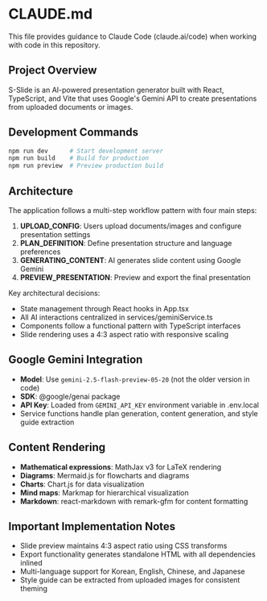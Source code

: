 # CLAUDE.md

This file provides guidance to Claude Code (claude.ai/code) when working with code in this repository.

## Project Overview
S-Slide is an AI-powered presentation generator built with React, TypeScript, and Vite that uses Google's Gemini API to create presentations from uploaded documents or images.

## Development Commands
```bash
npm run dev      # Start development server
npm run build    # Build for production
npm run preview  # Preview production build
```

## Architecture
The application follows a multi-step workflow pattern with four main steps:
1. **UPLOAD_CONFIG**: Users upload documents/images and configure presentation settings
2. **PLAN_DEFINITION**: Define presentation structure and language preferences
3. **GENERATING_CONTENT**: AI generates slide content using Google Gemini
4. **PREVIEW_PRESENTATION**: Preview and export the final presentation

Key architectural decisions:
- State management through React hooks in App.tsx
- All AI interactions centralized in services/geminiService.ts
- Components follow a functional pattern with TypeScript interfaces
- Slide rendering uses a 4:3 aspect ratio with responsive scaling

## Google Gemini Integration
- **Model**: Use `gemini-2.5-flash-preview-05-20` (not the older version in code)
- **SDK**: @google/genai package
- **API Key**: Loaded from `GEMINI_API_KEY` environment variable in .env.local
- Service functions handle plan generation, content generation, and style guide extraction

## Content Rendering
- **Mathematical expressions**: MathJax v3 for LaTeX rendering
- **Diagrams**: Mermaid.js for flowcharts and diagrams
- **Charts**: Chart.js for data visualization
- **Mind maps**: Markmap for hierarchical visualization
- **Markdown**: react-markdown with remark-gfm for content formatting

## Important Implementation Notes
- Slide preview maintains 4:3 aspect ratio using CSS transforms
- Export functionality generates standalone HTML with all dependencies inlined
- Multi-language support for Korean, English, Chinese, and Japanese
- Style guide can be extracted from uploaded images for consistent theming